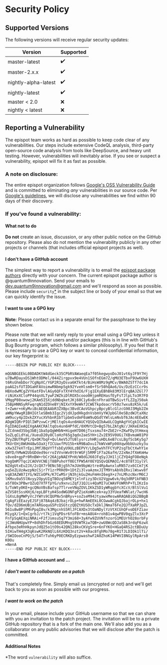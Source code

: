 # Security Policy

## Supported Versions

The following versions will receive regular security updates:

| Version | Supported          |
| ------- | ------------------ |
| master-latest   | ✔️ |
| master-2.x.x   | ✔️ |
| nightly-alpha-latest   | ✔️ |
| nightly-latest   | ✔️ |
| master < 2.0   | :x: |
| nightly < latest   | :x: |

## Reporting a Vulnerability

The epispot team works as hard as possible to keep code clear of any vulnerabilities. Our steps include extensive CodeQL analysis, third-party open-source code analysis from tools like DeepSource, and heavy unit testing. However, vulnerabilities will inevitably arise. If you see or suspect a vulnerability, epispot will fix it as fast as possible.

### A note on disclosure:

The entire epispot organization follows [Google's OSS Vulnerability Guide](https://github.com/google/oss-vulnerability-guide) and is committed to eliminating *any* vulnerabilities in our source code. Per [Google's guidelines](https://github.com/google/oss-vulnerability-guide/blob/main/guide.md#response-process), we will disclose any vulnerabilities we find within 90 days of their discovery.

### If you've found a vulnerability:

#### What not to do

**Do not** create an issue, discussion, or any other public notice on the GitHub repository. Please also do not mention the vulnerability publicly in any other projects or channels (that includes official epispot projects as well).

#### I don't have a GitHub account

The simplest way to report a vulnerability is to email the [epispot package authors](https://pypi.org/project/epispot) directly with your concern. The current epispot package author is @quantum9innovation. Send your emails to dev.quantum9innovation@gmail.com and we'll respond as soon as possible. Please include `security`[*](#additional-notes) in the subject line or body of your email so that we can quickly identify the issue.

#### I want to use a GPG key

**Note:** Please contact us in a separate email for the passphrase to the key shown below.

Please note that we will rarely reply to your email using a GPG key unless it poses a threat to other users and/or packages (this is in line with GitHub's Bug Bounty program, which follows a similar philosophy). If you feel that it is necessary to use a GPG key or want to conceal confidential information, our key fingerprint is:

```text
-----BEGIN PGP PUBLIC KEY BLOCK-----

mQGNBGEEkL0BDADKtW4dGeck35CPbRVAWaeqEa7f05kegwyoDoJ01vt6yJF9Y7Hj
u7BwRDayxDS1WhtODMel/044Zirgpvx9e4VUn1SOfnEGm7Z/qMU3ETbxF9Uw6UXH
t6RsGhmbDor7CgNpXC/YGP2R3yDsva6KTkt4/BiHsW8Mz9gMCv/BWA0ZSTf7dcIA
paAG2sfUTIDGaHFAVoimwRNbmp5gk92YveHlsm0+fSr50hQAo6/Uv/DzEzCCcr9s
HBXodwMCgZVY6atFDvlAGy6QFxTXY4YhdI6/Fjg1EXyEBhBk83M3lErqBAJZGl77
riNiKxXCloPP44qnXLTywF2WZkiDlROX5cooo0HjpmREHasfEyFsTJlpLTo3R7FO
VMqgP80xwowj2KAm5I5XjddNbqketJKj60C1y6xBcnFhraUTBw5ivtfLZZgJ50ak
J5BpHNNSyRFwqrqN1dZOneBYjNIXxYX9eWkf2CWETkpdoacrV50z7wxu8zK5k/uE
t+Zwmr+nKyMviBcAEQEAAbR3ZXBpc3BvdCAoVGhpcyBpcyBlcGlzcG90J3Mgb2Zm
aWNpYWwgR1BHIGtleSBmb3Igc2VjdXJpdHkgdnVsbmVyYWJpbGl0eSBzdWJtaXNz
aW9ucy4pIDxkZXYucXVhbnR1bTlpbm5vdmF0aW9uQGdtYWlsLmNvbT6JAc4EEwEK
ADgWIQRrPIQlIWPzvwCrjMEltqOs4un6HAUCYQSQvQIbAwULCQgHAgYVCgkICwIE
FgIDAQIeAQIXgAAKCRAltqOs4un6HPfdC/0XMVtCD+Bg57bLZAtgN//JHXeEXKSq
LZCdnmd35bg3bBj1ba5pQgWHbN+HigeH7D06jTsxsmu74+ZbE2r+ZKwFDy3tHmxq
SoZLqCLdYaL/XueuD20y8CloHzF65g3qdx2aeSYH+iZv2E95V0UGi7XBvmaW81PU
ZVyZBUTRqPI/QxOK7bqF+QulAeV5JTU8lysrczhHRjuHDL6eB7csLBgfScbKy5g7
TKUrEHj8WUH48wSOaXjfICUaxfPU15b+kM9BaDxu17kWVxWFp00Xqw9bbUuzky3u
xXw3Z7eXTrEpiJMfJBqVYTfsbEyU9ULzBEPVY/LDg5wVhTFCYUP2sgTbCtXwhY1e
GWYD/hMwW2UbGDded9orroIVVvnWv0t9rWGFj5RMF1F7a26afH/22xNeJfXmKmHw
s8ve8+gpPr0RnBW+rbCr26AjpNAEYPnH/W8dGJ60JFqSyJJH1ljCZYQ4gFO8eNgk
YogQmM7Tqc2CAOVVCNEjT8BPuhoYf0ECfPW5AY0EYQSQvQEMAOI/4c8T8T31ylVl
NZdgUtxEu2JX/2cQX7r9ENc5Bjg5h7mJUm9bpWztre4RpAwnxluRN57zx6CCm7jK
pq5eZLUzAwzpNzCSjr7Y1zrPRHd9+1DtZi3lvaAzmxJITM9YsAbVbIRxilWswv8f
vq83AZW871YG/WZCoOPk/K7CwMSrjN3hjkGu2HuFmHnI6egX+z7nLMhzcNxrM6CJ
lKMxu9a55lNvyy2OpyUIgTBOzq58MEYjxlnFizy3DcU2Vgpw6vk/0q3dRP1kFNB3
a5f8Ox3PBwrQZuQ7XfFfpYG/u9xnviZqfJ1QJiv4QaMI7uCWAVFUWRhP+TLIKzIo
S/ToWty0KE+gcQNoVBsBafsp7TlrveVNqZOVLIKkZSD1yWRqgbYcXCcV/BlSlVu1
aZVS8tSssKHj6/epLBFtyH4SodWGONFgPZieXoWKcek+ay33YUeafWNlat/7wcH6
lGXsL8gMWPyVcJYWYs9CQUPNv5nBRyv+soZseM94JtyawxMeswARAQABiQG2BBgB
CgAgFiEEazyEJSFj878Aq4zBJbajrOLp+hwFAmEEkL0CGwwACgkQJbajrOLp+hx1
fQv/dZO6mUBjm7ARGoquG5PcQSGtczQDZtKUSOcTxDklJNmaT6Fe2QJfXaRPJpZL
561u8w8PjPMnPpqI8v/k3MgcnhS5RlJFCAXDx3tOaNDylYzVtXCGhQFvoDEFZiav
M1ygX/1+QxCgrbJ/rt7kj1VqPDsr6foFBr+msA8U4+rohB1v4qwPBV0qyZlv3XcP
FnfpSqAEXqiNRAi+F2fJsmsuSq7Y3mi68+3yAYw9ZUVNfnzorG1MEUrhO28orbFy
jC3WoNHUpwYP+8dhDhfbGz68EDUMngS9VWTKiw7QB+zwU8WcQDJaSBk3rdqF6zwX
Afbpo3eRhHkpynJdQ25o1tO9s42QN128kvCKVgSre+6nFYKO+HGaQ4RS2ctBDuUy
5IHiwTH4gX3qKswK2RkNQlL6XzKDQ3nzt2V+k0ac8fghMo78g+R1TJLDIOk1lTi/
/SWIOooCnPOjS/54TrTuh6yP0ECRKDyEzpwashwF2A0ZhoK14PWVI8NGylRpArs0
K0Ou
=NenA
-----END PGP PUBLIC KEY BLOCK-----
```

#### I have a GitHub account and ...

##### I don't want to collaborate on a patch

That's completely fine. Simply email us (encrypted or not) and we'll get back to you as soon as possible with our progress.

##### I want to work on the patch

In your email, please include your GitHub username so that we can share with you an invitation to the patch project. The invitation will be to a private GitHub repository that is a fork of the main one. We'll also add you as a collaborator on any public advisories that we will disclose after the patch is committed.

#### Additional Notes

*The word `vulnerability` will also suffice.
